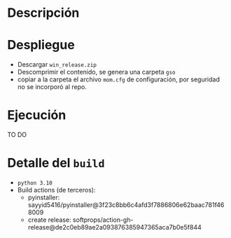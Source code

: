 # Descripción

# Despliegue

* Descargar `win_release.zip`
* Descomprimir el contenido, se genera una carpeta `gso`
* copiar a la carpeta el archivo `mom.cfg` de configuración, por seguridad no se incorporó al repo.

# Ejecución

TO DO

# Detalle del `build`

* `python 3.10`
*  Build actions (de terceros):
   - pyinstaller: sayyid5416/pyinstaller@3f23c8bb6c4afd3f7886806e62baac781f468009
   - create release: softprops/action-gh-release@de2c0eb89ae2a093876385947365aca7b0e5f844

